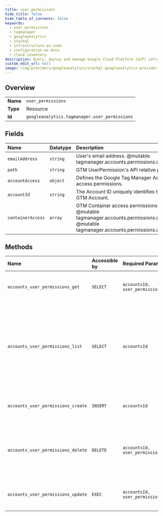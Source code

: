 ```yaml
---
title: user_permissions
hide_title: false
hide_table_of_contents: false
keywords:
  - user_permissions
  - tagmanager
  - googleanalytics    
  - stackql
  - infrastructure-as-code
  - configuration-as-data
  - cloud inventory
description: Query, deploy and manage Google Cloud Platform (GCP) infrastructure and resources using SQL
custom_edit_url: null
image: /img/providers/googleanalytics/stackql-googleanalytics-provider-featured-image.png
---
```

  
    

## Overview
<table><tbody>
<tr><td><b>Name</b></td><td><code>user_permissions</code></td></tr>
<tr><td><b>Type</b></td><td>Resource</td></tr>
<tr><td><b>Id</b></td><td><code>googleanalytics.tagmanager.user_permissions</code></td></tr>
</tbody></table>

## Fields
| Name | Datatype | Description |
|:-----|:---------|:------------|
| `emailAddress` | `string` | User's email address. @mutable tagmanager.accounts.permissions.create |
| `path` | `string` | GTM UserPermission's API relative path. |
| `accountAccess` | `object` | Defines the Google Tag Manager Account access permissions. |
| `accountId` | `string` | The Account ID uniquely identifies the GTM Account. |
| `containerAccess` | `array` | GTM Container access permissions. @mutable tagmanager.accounts.permissions.create @mutable tagmanager.accounts.permissions.update |
## Methods
| Name | Accessible by | Required Params | Description |
|:-----|:--------------|:----------------|:------------|
| `accounts_user_permissions_get` | `SELECT` | `accountsId, user_permissionsId` | Gets a user's Account & Container access. |
| `accounts_user_permissions_list` | `SELECT` | `accountsId` | List all users that have access to the account along with Account and Container user access granted to each of them. |
| `accounts_user_permissions_create` | `INSERT` | `accountsId` | Creates a user's Account & Container access. |
| `accounts_user_permissions_delete` | `DELETE` | `accountsId, user_permissionsId` | Removes a user from the account, revoking access to it and all of its containers. |
| `accounts_user_permissions_update` | `EXEC` | `accountsId, user_permissionsId` | Updates a user's Account & Container access. |
